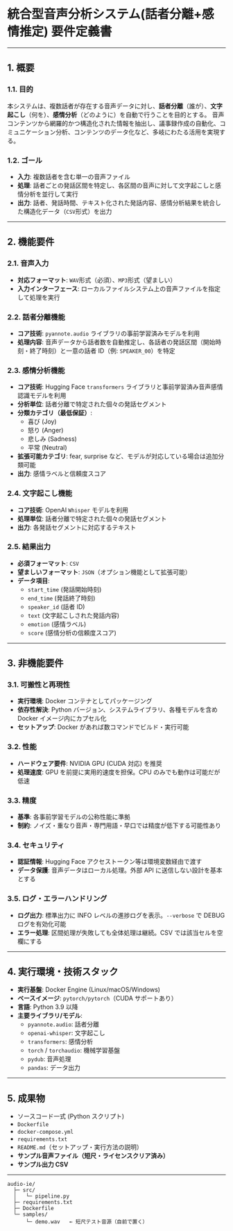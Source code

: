 # 統合型音声分析システム(話者分離+感情推定) 要件定義書

---

## 1. 概要

### 1.1. 目的

本システムは、複数話者が存在する音声データに対し、**話者分離**（誰が）、**文字起こし**（何を）、**感情分析**（どのように）を自動で行うことを目的とする。
音声コンテンツから網羅的かつ構造化された情報を抽出し、議事録作成の自動化、コミュニケーション分析、コンテンツのデータ化など、多岐にわたる活用を実現する。

### 1.2. ゴール

- **入力**: 複数話者を含む単一の音声ファイル
- **処理**: 話者ごとの発話区間を特定し、各区間の音声に対して文字起こしと感情分析を並行して実行
- **出力**: 話者、発話時間、テキスト化された発話内容、感情分析結果を統合した構造化データ（`CSV`形式）を出力

---

## 2. 機能要件

### 2.1. 音声入力

- **対応フォーマット**: `WAV`形式（必須）、`MP3`形式（望ましい）
- **入力インターフェース**: ローカルファイルシステム上の音声ファイルを指定して処理を実行

### 2.2. 話者分離機能

- **コア技術**: `pyannote.audio` ライブラリの事前学習済みモデルを利用
- **処理内容**: 音声データから話者数を自動推定し、各話者の発話区間（開始時刻・終了時刻）と一意の話者 ID（例: `SPEAKER_00`）を特定

### 2.3. 感情分析機能

- **コア技術**: Hugging Face `transformers` ライブラリと事前学習済み音声感情認識モデルを利用
- **分析単位**: 話者分離で特定された個々の発話セグメント
- **分類カテゴリ（最低保証）**:
  - 喜び (Joy)
  - 怒り (Anger)
  - 悲しみ (Sadness)
  - 平常 (Neutral)
- **拡張可能カテゴリ**: fear, surprise など、モデルが対応している場合は追加分類可能
- **出力**: 感情ラベルと信頼度スコア

### 2.4. 文字起こし機能

- **コア技術**: OpenAI `Whisper` モデルを利用
- **処理単位**: 話者分離で特定された個々の発話セグメント
- **出力**: 各発話セグメントに対応するテキスト

### 2.5. 結果出力

- **必須フォーマット**: `CSV`
- **望ましいフォーマット**: `JSON`（オプション機能として拡張可能）
- **データ項目**:
  - `start_time` (発話開始時刻)
  - `end_time` (発話終了時刻)
  - `speaker_id` (話者 ID)
  - `text` (文字起こしされた発話内容)
  - `emotion` (感情ラベル)
  - `score` (感情分析の信頼度スコア)

---

## 3. 非機能要件

### 3.1. 可搬性と再現性

- **実行環境**: Docker コンテナとしてパッケージング
- **依存性解決**: Python バージョン、システムライブラリ、各種モデルを含め Docker イメージ内にカプセル化
- **セットアップ**: Docker があれば数コマンドでビルド・実行可能

### 3.2. 性能

- **ハードウェア要件**: NVIDIA GPU (CUDA 対応) を推奨
- **処理速度**: GPU を前提に実用的速度を担保。CPU のみでも動作は可能だが低速

### 3.3. 精度

- **基準**: 各事前学習モデルの公称性能に準拠
- **制約**: ノイズ・重なり音声・専門用語・早口では精度が低下する可能性あり

### 3.4. セキュリティ

- **認証情報**: Hugging Face アクセストークン等は環境変数経由で渡す
- **データ保護**: 音声データはローカル処理。外部 API に送信しない設計を基本とする

### 3.5. ログ・エラーハンドリング

- **ログ出力**: 標準出力に INFO レベルの進捗ログを表示。`--verbose` で DEBUG ログを有効化可能
- **エラー処理**: 区間処理が失敗しても全体処理は継続。CSV では該当セルを空欄にする

---

## 4. 実行環境・技術スタック

- **実行基盤**: Docker Engine (Linux/macOS/Windows)
- **ベースイメージ**: `pytorch/pytorch`（CUDA サポートあり）
- **言語**: Python 3.9 以降
- **主要ライブラリ/モデル**:
  - `pyannote.audio`: 話者分離
  - `openai-whisper`: 文字起こし
  - `transformers`: 感情分析
  - `torch` / `torchaudio`: 機械学習基盤
  - `pydub`: 音声処理
  - `pandas`: データ出力

---

## 5. 成果物

- ソースコード一式 (Python スクリプト)
- `Dockerfile`
- `docker-compose.yml`
- `requirements.txt`
- `README.md`（セットアップ・実行方法の説明）
- **サンプル音声ファイル（短尺・ライセンスクリア済み）**
- **サンプル出力 CSV**

---

```
audio-ie/
  ├─ src/
  │   └─ pipeline.py
  ├─ requirements.txt
  ├─ Dockerfile
  └─ samples/
      └─ demo.wav   ← 短尺テスト音源（自前で置く）

```
